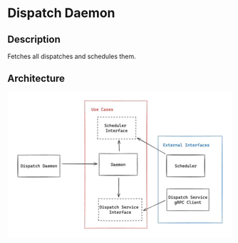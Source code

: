 # Dispatch Daemon

## Description

Fetches all dispatches and schedules them.

## Architecture

![daemon-architecture](./docs/daemon-architecture.jpg)
